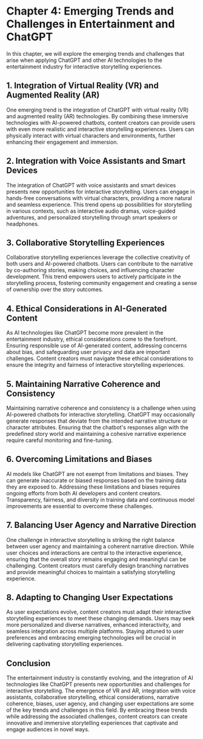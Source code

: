 Chapter 4: Emerging Trends and Challenges in Entertainment and ChatGPT
======================================================================

In this chapter, we will explore the emerging trends and challenges that arise when applying ChatGPT and other AI technologies to the entertainment industry for interactive storytelling experiences.

**1. Integration of Virtual Reality (VR) and Augmented Reality (AR)**
---------------------------------------------------------------------

One emerging trend is the integration of ChatGPT with virtual reality (VR) and augmented reality (AR) technologies. By combining these immersive technologies with AI-powered chatbots, content creators can provide users with even more realistic and interactive storytelling experiences. Users can physically interact with virtual characters and environments, further enhancing their engagement and immersion.

**2. Integration with Voice Assistants and Smart Devices**
----------------------------------------------------------

The integration of ChatGPT with voice assistants and smart devices presents new opportunities for interactive storytelling. Users can engage in hands-free conversations with virtual characters, providing a more natural and seamless experience. This trend opens up possibilities for storytelling in various contexts, such as interactive audio dramas, voice-guided adventures, and personalized storytelling through smart speakers or headphones.

**3. Collaborative Storytelling Experiences**
---------------------------------------------

Collaborative storytelling experiences leverage the collective creativity of both users and AI-powered chatbots. Users can contribute to the narrative by co-authoring stories, making choices, and influencing character development. This trend empowers users to actively participate in the storytelling process, fostering community engagement and creating a sense of ownership over the story outcomes.

**4. Ethical Considerations in AI-Generated Content**
-----------------------------------------------------

As AI technologies like ChatGPT become more prevalent in the entertainment industry, ethical considerations come to the forefront. Ensuring responsible use of AI-generated content, addressing concerns about bias, and safeguarding user privacy and data are important challenges. Content creators must navigate these ethical considerations to ensure the integrity and fairness of interactive storytelling experiences.

**5. Maintaining Narrative Coherence and Consistency**
------------------------------------------------------

Maintaining narrative coherence and consistency is a challenge when using AI-powered chatbots for interactive storytelling. ChatGPT may occasionally generate responses that deviate from the intended narrative structure or character attributes. Ensuring that the chatbot's responses align with the predefined story world and maintaining a cohesive narrative experience require careful monitoring and fine-tuning.

**6. Overcoming Limitations and Biases**
----------------------------------------

AI models like ChatGPT are not exempt from limitations and biases. They can generate inaccurate or biased responses based on the training data they are exposed to. Addressing these limitations and biases requires ongoing efforts from both AI developers and content creators. Transparency, fairness, and diversity in training data and continuous model improvements are essential to overcome these challenges.

**7. Balancing User Agency and Narrative Direction**
----------------------------------------------------

One challenge in interactive storytelling is striking the right balance between user agency and maintaining a coherent narrative direction. While user choices and interactions are central to the interactive experience, ensuring that the overall story remains engaging and meaningful can be challenging. Content creators must carefully design branching narratives and provide meaningful choices to maintain a satisfying storytelling experience.

**8. Adapting to Changing User Expectations**
---------------------------------------------

As user expectations evolve, content creators must adapt their interactive storytelling experiences to meet these changing demands. Users may seek more personalized and diverse narratives, enhanced interactivity, and seamless integration across multiple platforms. Staying attuned to user preferences and embracing emerging technologies will be crucial in delivering captivating storytelling experiences.

**Conclusion**
--------------

The entertainment industry is constantly evolving, and the integration of AI technologies like ChatGPT presents new opportunities and challenges for interactive storytelling. The emergence of VR and AR, integration with voice assistants, collaborative storytelling, ethical considerations, narrative coherence, biases, user agency, and changing user expectations are some of the key trends and challenges in this field. By embracing these trends while addressing the associated challenges, content creators can create innovative and immersive storytelling experiences that captivate and engage audiences in novel ways.
